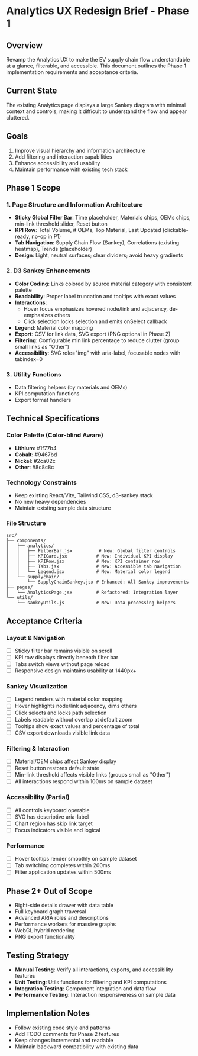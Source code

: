 # Analytics UX Redesign Brief - Phase 1

## Overview
Revamp the Analytics UX to make the EV supply chain flow understandable at a glance, filterable, and accessible. This document outlines the Phase 1 implementation requirements and acceptance criteria.

## Current State
The existing Analytics page displays a large Sankey diagram with minimal context and controls, making it difficult to understand the flow and appear cluttered.

## Goals
1. Improve visual hierarchy and information architecture
2. Add filtering and interaction capabilities  
3. Enhance accessibility and usability
4. Maintain performance with existing tech stack

## Phase 1 Scope

### 1. Page Structure and Information Architecture
- **Sticky Global Filter Bar**: Time placeholder, Materials chips, OEMs chips, min-link threshold slider, Reset button
- **KPI Row**: Total Volume, # OEMs, Top Material, Last Updated (clickable-ready, no-op in P1)
- **Tab Navigation**: Supply Chain Flow (Sankey), Correlations (existing heatmap), Trends (placeholder)
- **Design**: Light, neutral surfaces; clear dividers; avoid heavy gradients

### 2. D3 Sankey Enhancements
- **Color Coding**: Links colored by source material category with consistent palette
- **Readability**: Proper label truncation and tooltips with exact values
- **Interactions**: 
  - Hover focus emphasizes hovered node/link and adjacency, de-emphasizes others
  - Click selection locks selection and emits onSelect callback
- **Legend**: Material color mapping
- **Export**: CSV for link data, SVG export (PNG optional in Phase 2)
- **Filtering**: Configurable min link percentage to reduce clutter (group small links as "Other")
- **Accessibility**: SVG role="img" with aria-label, focusable nodes with tabindex=0

### 3. Utility Functions
- Data filtering helpers (by materials and OEMs)
- KPI computation functions
- Export format handlers

## Technical Specifications

### Color Palette (Color-blind Aware)
- **Lithium**: #1f77b4
- **Cobalt**: #9467bd  
- **Nickel**: #2ca02c
- **Other**: #8c8c8c

### Technology Constraints
- Keep existing React/Vite, Tailwind CSS, d3-sankey stack
- No new heavy dependencies
- Maintain existing sample data structure

### File Structure
```
src/
├── components/
│   ├── analytics/
│   │   ├── FilterBar.jsx          # New: Global filter controls
│   │   ├── KPICard.jsx           # New: Individual KPI display
│   │   ├── KPIRow.jsx            # New: KPI container row
│   │   ├── Tabs.jsx              # New: Accessible tab navigation
│   │   └── Legend.jsx            # New: Material color legend
│   └── supplychain/
│       └── SupplyChainSankey.jsx # Enhanced: All Sankey improvements
├── pages/
│   └── AnalyticsPage.jsx         # Refactored: Integration layer
└── utils/
    └── sankeyUtils.js            # New: Data processing helpers
```

## Acceptance Criteria

### Layout & Navigation
- [ ] Sticky filter bar remains visible on scroll
- [ ] KPI row displays directly beneath filter bar
- [ ] Tabs switch views without page reload
- [ ] Responsive design maintains usability at 1440px+

### Sankey Visualization
- [ ] Legend renders with material color mapping
- [ ] Hover highlights node/link adjacency, dims others
- [ ] Click selects and locks path selection
- [ ] Labels readable without overlap at default zoom
- [ ] Tooltips show exact values and percentage of total
- [ ] CSV export downloads visible link data

### Filtering & Interaction
- [ ] Material/OEM chips affect Sankey display
- [ ] Reset button restores default state
- [ ] Min-link threshold affects visible links (groups small as "Other")
- [ ] All interactions respond within 100ms on sample dataset

### Accessibility (Partial)
- [ ] All controls keyboard operable
- [ ] SVG has descriptive aria-label
- [ ] Chart region has skip link target
- [ ] Focus indicators visible and logical

### Performance
- [ ] Hover tooltips render smoothly on sample dataset
- [ ] Tab switching completes within 200ms
- [ ] Filter application updates within 500ms

## Phase 2+ Out of Scope
- Right-side details drawer with data table
- Full keyboard graph traversal
- Advanced ARIA roles and descriptions
- Performance workers for massive graphs
- WebGL hybrid rendering
- PNG export functionality

## Testing Strategy
- **Manual Testing**: Verify all interactions, exports, and accessibility features
- **Unit Testing**: Utils functions for filtering and KPI computations
- **Integration Testing**: Component integration and data flow
- **Performance Testing**: Interaction responsiveness on sample data

## Implementation Notes
- Follow existing code style and patterns
- Add TODO comments for Phase 2 features
- Keep changes incremental and readable
- Maintain backward compatibility with existing data